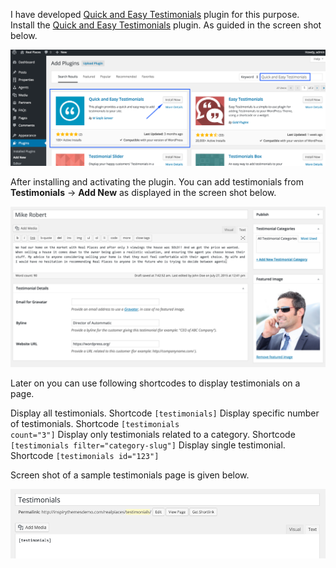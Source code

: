 I have developed <a target="_blank" href="https://wordpress.org/plugins/quick-and-easy-testimonials/">Quick and Easy Testimonials</a> plugin for this purpose. Install the <a target="_blank" href="https://wordpress.org/plugins/quick-and-easy-testimonials/">Quick and Easy Testimonials</a> plugin. As guided in the screen shot below.

![Real Places Theme](images/testimonials/1.png)

After installing and activating the plugin. You can add testimonials from <strong>Testimonials</strong> &rarr; <strong>Add New</strong> as displayed in the screen shot below.

![Real Places Theme](images/testimonials/2.png)

Later on you can use following shortcodes to display testimonials on a page.

Display all testimonials. Shortcode <code>[testimonials]</code>
Display specific number of testimonials. Shortcode <code>[testimonials count="3"]</code>
Display only testimonials related to a category. Shortcode <code>[testimonials filter="category-slug"]</code>
Display single testimonial. Shortcode <code>[testimonials id="123"]</code>

Screen shot of a sample testimonials page is given below.

![Real Places Theme](images/testimonials/3.png)
